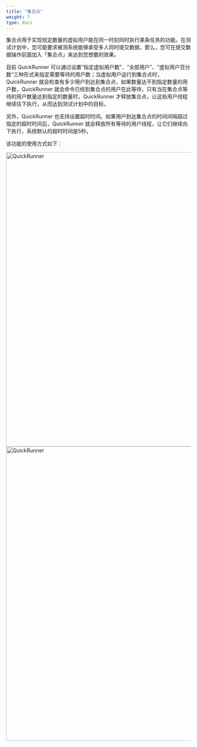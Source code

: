 ```yaml
---
title: "集合点"
weight: 7
type: docs
---
```

集合点用于实现规定数量的虚拟用户能在同一时刻同时执行某条任务的功能。在测试计划中，您可能要求被测系统能够承受多人同时提交数据，那么，您可在提交数据操作前面加入「集合点」来达到您想要的效果。

目前 QuickRunner 可以通过设置“指定虚拟用户数”、“全部用户”、“虚拟用户百分数”三种形式来指定需要等待的用户数；当虚拟用户运行到集合点时，QuickRunner 就会检查有多少用户到达到集合点，如果数量达不到指定数量的用户数，QuickRunner 就会命令已经到集合点的用户在此等待，只有当在集合点等待的用户数量达到指定的数量时，QuickRunner 才释放集合点，让这些用户线程继续往下执行，从而达到测试计划中的目标。

另外，QuickRunner 也支持设置超时时间。如果用户到达集合点的时间间隔超过指定的超时时间后，QuickRunner 就会释放所有等待的用户线程，让它们继续向下执行，系统默认的超时时间是5秒。

该功能的使用方式如下：

<img src="/image/QuickRunner/direction/collection_point1.png" alt="QuickRunner" width="800">

<img src="/image/QuickRunner/direction/collection_point2.png" alt="QuickRunner" width="800">

